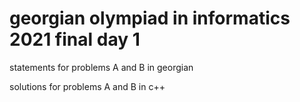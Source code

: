 # georgian olympiad in informatics 2021 final day 1

statements for problems A and B in georgian

solutions for problems A and B in c++
